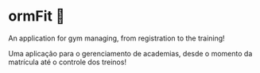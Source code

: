 # ormFit :muscle:

An application for gym managing, from registration to the training!

Uma aplicação para o gerenciamento de academias, desde o momento da matrícula até o controle dos treinos!